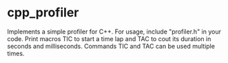 # cpp_profiler

Implements a simple profiler for C++. For usage, include "profiler.h" in your code. Print macros TIC to start a time lap and TAC to cout its duration in seconds and milliseconds. Commands TIC and TAC can be used multiple times.
